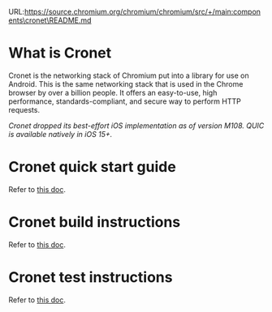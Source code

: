 URL:https://source.chromium.org/chromium/chromium/src/+/main:components\cronet\README.md
# What is Cronet

Cronet is the networking stack of Chromium put into a library for use on
Android. This is the same networking stack that is used in the Chrome browser
by over a billion people. It offers an easy-to-use, high performance,
standards-compliant, and secure way to perform HTTP requests.

*Cronet dropped its best-effort iOS implementation as of version M108. QUIC is
available natively in iOS 15+.*

# Cronet quick start guide

Refer to [this doc](getting_started.md).

# Cronet build instructions

Refer to [this doc](build_instructions.md).

# Cronet test instructions

Refer to [this doc](test_instructions.md).
